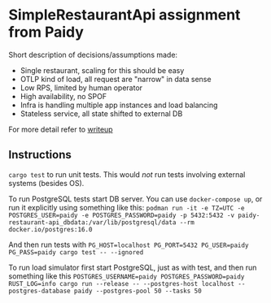 # SimpleRestaurantApi assignment from Paidy

Short description of decisions/assumptions made:

* Single restaurant, scaling for this should be easy 
* OTLP kind of load, all request are "narrow" in data sense 
* Low RPS, limited by human operator
* High availability, no SPOF
* Infra is handling multiple app instances and load balancing
* Stateless service, all state shifted to external DB

For more detail refer to [writeup](./writeup.md)

## Instructions 

`cargo test` to run unit tests. This would _not_ run tests involving external systems (besides OS).

To run PostgreSQL tests start DB server.
You can use `docker-compose up`, or run it explicitly using something like this: 
`podman run -it -e TZ=UTC -e POSTGRES_USER=paidy -e POSTGRES_PASSWORD=paidy -p 5432:5432 -v paidy-restaurant-api_dbdata:/var/lib/postgresql/data --rm docker.io/postgres:16.0`

And then run tests with
`PG_HOST=localhost PG_PORT=5432 PG_USER=paidy PG_PASS=paidy cargo test -- --ignored`

To run load simulator first start PostgreSQL, just as with test, and then run something like this
`POSTGRES_USERNAME=paidy POSTGRES_PASSWORD=paidy RUST_LOG=info cargo run --release -- --postgres-host localhost --postgres-database paidy --postgres-pool 50 --tasks 50`
